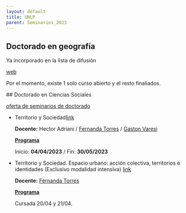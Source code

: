 ```yaml
---
layout: default
title: UNLP
parent: Seminarios_2023
--- 
```


## Doctorado en geografía 

Ya incorporado en la lista de difusión

[web](https://www.fahce.unlp.edu.ar/facultad/secretarias-y-prosecretarias/posgrado/doctorado/doctorado-en-geografia/cursos-y-seminarios)

Por el momento, existe 1 solo curso abierto y el resto finaliados.

## Doctorado en Ciencias Sociales

[oferta de seminarios de doctorado](https://www.fahce.unlp.edu.ar/facultad/secretarias-y-prosecretarias/posgrado/doctorado/doctorado-en-ciencias-sociales/cursos-y-seminarios)

- Territorio y Sociedad[link](https://www.fahce.unlp.edu.ar/facultad/secretarias-y-prosecretarias/posgrado/doctorado/doctorado-en-ciencias-sociales/cursos-y-seminarios/cursoposgrado-230222120806819690)

	**Docente:** Hector Adriani   / [Fernanda Torres](https://www.conicet.gov.ar/new_scp/detalle.php?id=34176&datos_academicos=yes)   /   [Gaston Varesi](https://www.conicet.gov.ar/new_scp/detalle.php?id=36226&datos_academicos=yes)
	
	**[Programa](https://www.fahce.unlp.edu.ar/facultad/secretarias-y-prosecretarias/posgrado/doctorado/doctorado-en-ciencias-sociales/cursos-y-seminarios/cursoposgrado-230222120806819690/@@edit/++widget++form.widgets.IArchivos.archivos/@@download/0)**
	
	Inicio: **04/04/2023**  /  Fin: **30/05/2023**


- Territorio y Sociedad. Espacio urbano: acción colectiva, territorios e identidades (Exclusivo modalidad intensiva) [link](https://www.fahce.unlp.edu.ar/facultad/secretarias-y-prosecretarias/posgrado/doctorado/doctorado-en-ciencias-sociales/cursos-y-seminarios/cursoposgrado-230301174932338442)

	**Docente:** [Fernanda Torres](https://www.conicet.gov.ar/new_scp/detalle.php?id=34176&datos_academicos=yes)
	
	**[Programa](https://www.fahce.unlp.edu.ar/facultad/secretarias-y-prosecretarias/posgrado/doctorado/doctorado-en-ciencias-sociales/cursos-y-seminarios/cursoposgrado-230301174932338442/@@edit/++widget++form.widgets.IArchivos.archivos/@@download/0)**
	
	Cursada 20/04 y 21/04.